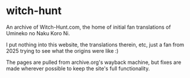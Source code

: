 # witch-hunt
An archive of Witch-Hunt.com, the home of initial fan translations of Umineko no Naku Koro Ni.

I put nothing into this website, the translations therein, etc, just a fan from 2025 trying to see what the origins were like :)

The pages are pulled from archive.org's wayback machine, but fixes are made wherever possible to keep the site's full functionality.
